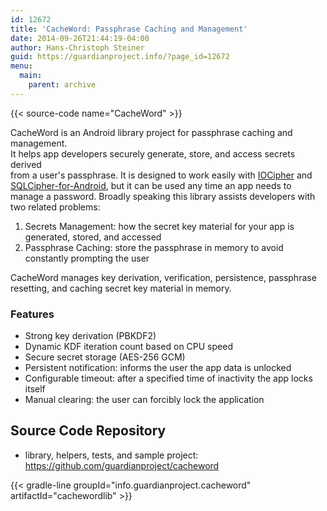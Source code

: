 ```yaml
---
id: 12672
title: 'CacheWord: Passphrase Caching and Management'
date: 2014-09-26T21:44:19-04:00
author: Hans-Christoph Steiner
guid: https://guardianproject.info/?page_id=12672
menu:
  main:
    parent: archive
---
```


{{< source-code name="CacheWord" >}}

CacheWord is an Android library project for passphrase caching and management.  
It helps app developers securely generate, store, and access secrets derived  
from a user's passphrase. It is designed to work easily with [IOCipher](/code/iocipher) and <a href="https://www.zetetic.net/sqlcipher/open-source" target="_blank">SQLCipher-for-Android</a>, but it can be used any time an app needs to manage a password. Broadly speaking this library assists developers with two related problems:

  1. Secrets Management: how the secret key material for your app is generated, stored, and accessed
  2. Passphrase Caching: store the passphrase in memory to avoid constantly prompting the user

CacheWord manages key derivation, verification, persistence, passphrase resetting, and caching secret key material in memory.

### Features

  * Strong key derivation (PBKDF2)
  * Dynamic KDF iteration count based on CPU speed
  * Secure secret storage (AES-256 GCM)
  * Persistent notification: informs the user the app data is unlocked
  * Configurable timeout: after a specified time of inactivity the app locks itself
  * Manual clearing: the user can forcibly lock the application

## Source Code Repository

  * library, helpers, tests, and sample project: <https://github.com/guardianproject/cacheword></ul>


{{< gradle-line groupId="info.guardianproject.cacheword" artifactId="cachewordlib" >}}
